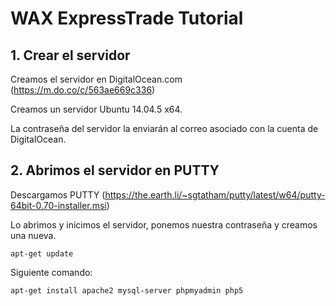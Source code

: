 # WAX ExpressTrade Tutorial

## 1. Crear el servidor

Creamos el servidor en DigitalOcean.com (https://m.do.co/c/563ae669c336)

Creamos un servidor Ubuntu 14.04.5 x64.

La contraseña del servidor la enviarán al correo asociado con la cuenta de DigitalOcean.

## 2. Abrimos el servidor en PUTTY

Descargamos PUTTY (https://the.earth.li/~sgtatham/putty/latest/w64/putty-64bit-0.70-installer.msi)

Lo abrimos y inicimos el servidor, ponemos nuestra contraseña y creamos una nueva.

```shell
apt-get update
```
Siguiente comando:


```shell
apt-get install apache2 mysql-server phpmyadmin php5
```
